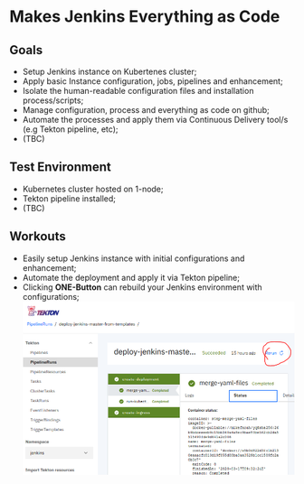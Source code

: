 # Makes Jenkins Everything as Code

## Goals

- Setup Jenkins instance on Kubertenes cluster;
- Apply basic Instance configuration, jobs, pipelines and enhancement;
- Isolate the human-readable configuration files and installation process/scripts;
- Manage configuration, process and everything as code on github;
- Automate the processes and apply them via Continuous Delivery tool/s (e.g Tekton pipeline, etc);
- (TBC)

## Test Environment

- Kubernetes cluster hosted on 1-node;
- Tekton pipeline installed;
- (TBC)

## Workouts

- Easily setup Jenkins instance with initial configurations and enhancement;
- Automate the deployment and apply it via Tekton pipeline;
- Clicking **ONE-Button** can rebuild your Jenkins environment with configurations; ![ONE-Button to deploy](./images/jenkins-easc-tekton.PNG)
